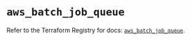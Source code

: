 # `aws_batch_job_queue`

Refer to the Terraform Registry for docs: [`aws_batch_job_queue`](https://registry.terraform.io/providers/hashicorp/aws/5.39.0/docs/resources/batch_job_queue).

